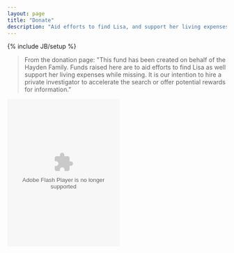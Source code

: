 ```yaml
---
layout: page
title: "Donate"
description: "Aid efforts to find Lisa, and support her living expenses while she's missing."
---
```

{% include JB/setup %}


> From the donation page: "This fund has been created on behalf of the Hayden Family. Funds raised here are to aid efforts to find Lisa as well support her living expenses while missing. 
> It is our intention to hire a private investigator to accelerate the search or offer potential rewards for information."

<object classid="clsid:D27CDB6E-AE6D-11cf-96B8-444553540000" width="258" height="338" title="Click Here to donate!" type="application/x-shockwave-flash"><param name="movie" value="//funds.gofundme.com/Widgetflex.swf" /><param name="quality" value="high" /><param name="flashvars" value="page=l9g0p8&template=3" /><param name="wmode" value="transparent" /><embed allowScriptAccess="always" src="//funds.gofundme.com/Widgetflex.swf" quality="high" flashVars="page=l9g0p8&template=3" type="application/x-shockwave-flash" wmode="transparent" width="258" height="338"></embed></object>

